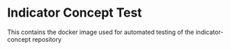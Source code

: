 # Indicator Concept Test

This contains the docker image used for automated testing of the indicator-concept repository